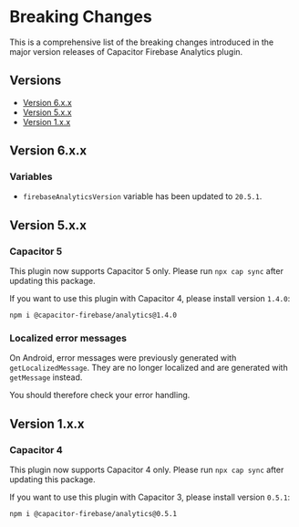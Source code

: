 # Breaking Changes

This is a comprehensive list of the breaking changes introduced in the major version releases of Capacitor Firebase Analytics plugin.

## Versions

- [Version 6.x.x](#version-6xx)
- [Version 5.x.x](#version-5xx)
- [Version 1.x.x](#version-1xx)

## Version 6.x.x

### Variables

- `firebaseAnalyticsVersion` variable has been updated to `20.5.1`.

## Version 5.x.x

### Capacitor 5

This plugin now supports Capacitor 5 only. Please run `npx cap sync` after updating this package.

If you want to use this plugin with Capacitor 4, please install version `1.4.0`:

```
npm i @capacitor-firebase/analytics@1.4.0
```

### Localized error messages

On Android, error messages were previously generated with `getLocalizedMessage`. They are no longer localized and are generated with `getMessage` instead.

You should therefore check your error handling.

## Version 1.x.x

### Capacitor 4

This plugin now supports Capacitor 4 only. Please run `npx cap sync` after updating this package.

If you want to use this plugin with Capacitor 3, please install version `0.5.1`:

```
npm i @capacitor-firebase/analytics@0.5.1
```
